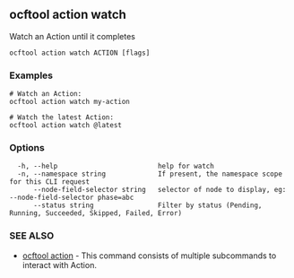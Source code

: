## ocftool action watch

Watch an Action until it completes

```
ocftool action watch ACTION [flags]
```

### Examples

```
# Watch an Action:
ocftool action watch my-action

# Watch the latest Action:
ocftool action watch @latest

```

### Options

```
  -h, --help                         help for watch
  -n, --namespace string             If present, the namespace scope for this CLI request
      --node-field-selector string   selector of node to display, eg: --node-field-selector phase=abc
      --status string                Filter by status (Pending, Running, Succeeded, Skipped, Failed, Error)
```

### SEE ALSO

* [ocftool action](ocftool_action.md)	 - This command consists of multiple subcommands to interact with Action.

